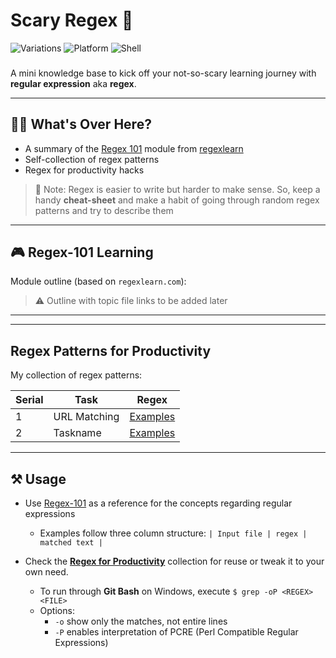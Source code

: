 # Scary Regex 👻 

![Variations](https://img.shields.io/badge/Collection-NULL-brown.svg)
![Platform](https://img.shields.io/badge/Platform-Any-blue.svg)
![Shell](https://img.shields.io/badge/Language-Regex-yellow.svg)

###  

A mini knowledge base to kick off your not-so-scary learning journey with **regular expression** aka **regex**. 

---
## 🙋‍♂️ What's Over Here?
 
- A summary of the [Regex 101](https://regexlearn.com/learn/regex101) module from [regexlearn](https://github.com/aykutkardas/regexlearn.com)
- Self-collection of regex patterns
- Regex for productivity hacks 

> 📌 Note: Regex is easier to write but harder to make sense. So, keep a handy **cheat-sheet** and make a habit of going through random regex patterns and try to describe them 

---
## 🎮 Regex-101 Learning

Module outline (based on `regexlearn.com`):

> ⚠ Outline with topic file links to be added later
<!--
| Serial | Name                   | Problem Description                                                                                             | Solution                                                     |
|--------|------------------------|-----------------------------------------------------------------------------------------------------------------|--------------------------------------------------------------|
| 1      | Hello World            | [Exercise](#)            | [Solution](#)     |
| 2      | Basic date             | [Exercise](#)             | [Solution](#)     |
| 3      | Great Day              | [Exercise](#)              | [Solution](#)      |
| 4      | Factors                | [Exercise](#)                | [Solution](#)        |
| 5      | Argument Check         | [Exercise](#)         | [Solution](#) |
| 6      | Files Size             | [Exercise](#)             | [Solution](#)     |
| 7      | Count Chars            | [Exercise](#)            | [Solution](#)    |
| 8      | Sum                    | [Exercise](#)                    | [Solution](#)            |
| 9      | Number of Arguments    | [Exercise](#)            | [Solution](#)    |
| 10     | Empty Files            | [Exercise](#)            | [Solution](#)    |
| 11     | Directories Comparison | [Exercise](#) | [Solution](#) |
| 12     | It's alive!            | [Exercise](#)            | [Solution](#)      |

-->
 ---

---
## Regex Patterns for Productivity 

My collection of regex patterns:

| Serial | Task                   | Regex|
|--------|------------------------|-----------------------------------------------------------------------------------------------------------------|
| 1      | URL Matching            | [Examples](regex-collection/url-matching) |
| 2      | Taskname              | [Examples](#) |

---

## ⚒ Usage 
- Use [Regex-101](regex-101) as a reference for the concepts regarding regular expressions 
    - Examples follow three column structure:
    `| Input file | regex | matched text |`

- Check the **[Regex for Productivity](regex-collection)** collection for reuse or tweak it to your own need. 
    - To run through **Git Bash** on Windows, execute `$ grep -oP <REGEX> <FILE>`
    - Options:
        - `-o` show only the matches, not entire lines
        - `-P` enables interpretation of PCRE (Perl Compatible Regular Expressions) 